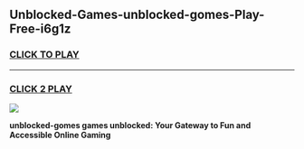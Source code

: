 
## Unblocked-Games-unblocked-gomes-Play-Free-i6g1z
<h3>
<a href="https://premium76.site?title=unblocked-gomes&ref=23A">CLICK TO PLAY</a></h3>
<hr>

<h3>
<a href="https://premium76.site?title=unblocked-gomes&ref=23A">CLICK 2 PLAY</a>
  
</h3>

<a href="https://premium76.site?title=unblocked-gomes&ref=23A"><img src="https://clearcache.store/games.png"></a>


**unblocked-gomes games unblocked: Your Gateway to Fun and Accessible Online Gaming**
